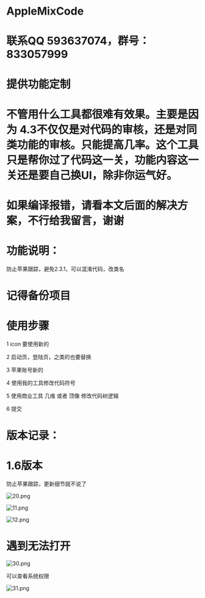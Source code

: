 # AppleMixCode

# 联系QQ 593637074，群号：833057999
# 提供功能定制

# 不管用什么工具都很难有效果。主要是因为 4.3不仅仅是对代码的审核，还是对同类功能的审核。只能提高几率。这个工具只是帮你过了代码这一关，功能内容这一关还是要自己换UI，除非你运气好。
    

# 如果编译报错，请看本文后面的解决方案，不行给我留言，谢谢

# 功能说明：


防止苹果跟踪，避免2.3.1，可以混淆代码，改类名



# 记得备份项目


# 使用步骤

1 icon 要使用新的

2 启动页，登陆页，之类的也要替换

3 苹果账号新的

4 使用我的工具修改代码符号

5 使用商业工具 几维 或者 顶像 修改代码树逻辑

6 提交





# 版本记录：

# 1.6版本

防止苹果跟踪，更新细节就不说了

![20.png](https://raw.githubusercontent.com/radish2012/xcode-mix/master/21.png)

	
![11.png](https://raw.githubusercontent.com/radish2012/xcode-mix/master/11.png)
	
	
![12.png](https://raw.githubusercontent.com/radish2012/xcode-mix/master/12.png)


# 遇到无法打开

![30.png](https://raw.githubusercontent.com/radish2012/xcode-mix/master/30.png)

可以查看系统权限

![31.png](https://raw.githubusercontent.com/radish2012/xcode-mix/master/31.png)





